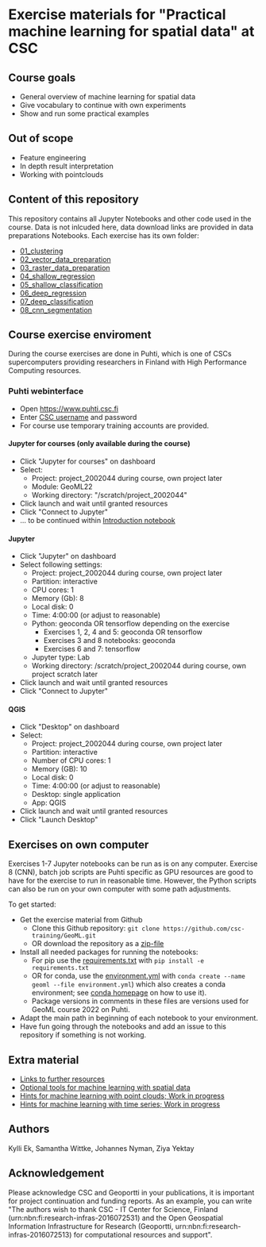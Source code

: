 # Exercise materials for "Practical machine learning for spatial data" at CSC

## Course goals
 * General overview of machine learning for spatial data
 * Give vocabulary to continue with own experiments
 * Show and run some practical examples

## Out of scope
 * Feature engineering 
 * In depth result interpretation
 * Working with pointclouds

## Content of this repository

This repository contains all Jupyter Notebooks and other code used in the course. Data is not inlcuded here, data download links are provided in data preparations Notebooks. Each exercise has its own folder:

* [01_clustering](01_clustering) 
* [02_vector_data_preparation](02_vector_data_preparation)
* [03_raster_data_preparation](03_raster_data_preparation)
* [04_shallow_regression](04_shallow_regression)
* [05_shallow_classification](05_shallow_classification)
* [06_deep_regression](06_deep_regression)
* [07_deep_classification](07_deep_classification)
* [08_cnn_segmentation](08_cnn_segmentation)


## Course exercise enviroment

During the course exercises are done in Puhti, which is one of CSCs supercomputers providing researchers in Finland with High Performance Computing resources.


### Puhti webinterface
* Open https://www.puhti.csc.fi
* Enter [CSC username](https://docs.csc.fi/accounts/) and password 
* For course use temporary training accounts are provided.
    
#### Jupyter for courses (only available during the course)

* Click "Jupyter for courses" on dashboard
* Select:
   * Project: project_2002044 during course, own project later
   * Module: GeoML22
   * Working directory: "/scratch/project_2002044"
* Click launch and wait until granted resources
* Click "Connect to Jupyter" 
* ... to be continued within [Introduction notebook](intro.ipynb)

#### Jupyter 
* Click "Jupyter" on dashboard
* Select following settings:
	* Project: project_2002044 during course, own project later 
	* Partition: interactive
	* CPU cores: 1
	* Memory (Gb): 8 
	* Local disk: 0
	* Time: 4:00:00 (or adjust to reasonable)
	* Python: geoconda OR tensorflow depending on the exercise
		* Exercises 1, 2, 4 and 5: geoconda OR tensorflow
		* Exercises 3 and 8 notebooks: geoconda
		* Exercises 6 and 7: tensorflow
	* Jupyter type: Lab
	* Working directory: /scratch/project_2002044 during course, own project scratch later
* Click launch and wait until granted resources 
* Click "Connect to Jupyter" 

#### QGIS
* Click "Desktop" on dashboard
* Select:
   * Project: project_2002044 during course, own project later
   * Partition: interactive
   * Number of CPU cores: 1
   * Memory (GB): 10
   * Local disk: 0
   * Time: 4:00:00 (or adjust to reasonable)
   * Desktop: single application
   * App: QGIS
* Click launch and wait until granted resources
* Click "Launch Desktop" 

## Exercises on own computer

Exercises 1-7 Jupyter notebooks can be run as is on any computer. Exercise 8 (CNN), batch job scripts are Puhti specific as GPU resources are good to have for the exercise to run in reasonable time. However, the Python scripts can also be run on your own computer with some path adjustments.

To get started:
* Get the exercise material from Github
	* Clone this Github repository: `git clone https://github.com/csc-training/GeoML.git` 
	* OR download the repository as a [zip-file](https://github.com/csc-training/GeoML/archive/refs/heads/main.zip)
* Install all needed packages for running the notebooks:
	* For pip use the [requirements.txt](requirements.txt) with `pip install -e requirements.txt`
	* OR for conda, use the [environment.yml](environment.yml) with `conda create --name geoml --file environment.yml`) which also creates a conda environment; see [conda homepage](https://docs.conda.io/projects/conda/en/latest/user-guide/getting-started.html#managing-envs) on how to use it). 
	* Package versions in comments in these files are versions used for GeoML course 2022 on Puhti.
* Adapt the main path in beginning of each notebook to your environment.
* Have fun going through the notebooks and add an issue to this repository if something is not working.

## Extra material

* [Links to further resources](links.md)
* [Optional tools for machine learning with spatial data](tools.md)
* [Hints for machine learning with point clouds; Work in progress](point_cloud.md)
* [Hints for machine learning with time series; Work in progress](timeseries.md)


## Authors
Kylli Ek, Samantha Wittke, Johannes Nyman, Ziya Yektay

## Acknowledgement

Please acknowledge CSC and Geoportti in your publications, it is important for project continuation and funding reports. As an example, you can write "The authors wish to thank CSC - IT Center for Science, Finland (urn:nbn:fi:research-infras-2016072531) and the Open Geospatial Information Infrastructure for Research (Geoportti, urn:nbn:fi:research-infras-2016072513) for computational resources and support".
